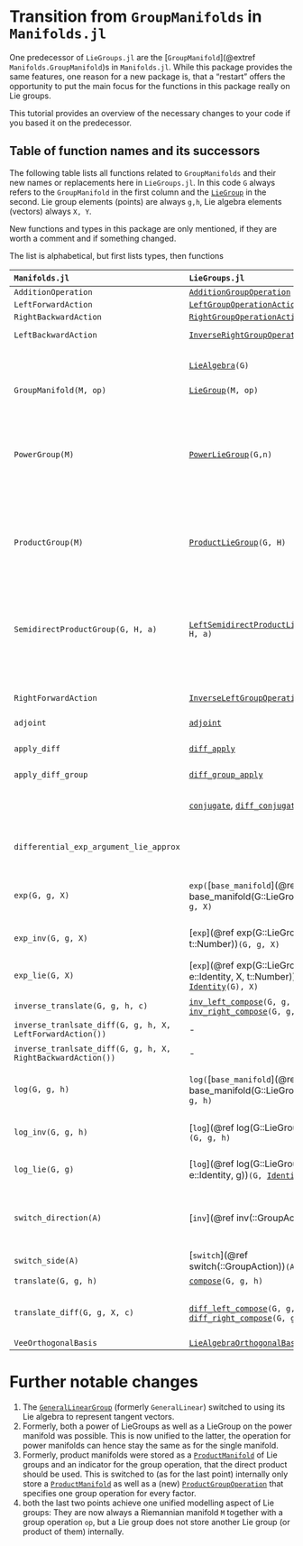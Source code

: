# Transition from `GroupManifolds` in `Manifolds.jl`

One predecessor of `LieGroups.jl` are the [`GroupManifold`](@extref `Manifolds.GroupManifold`)s in `Manifolds.jl`.
While this package provides the same features, one reason for a new package is,
that a “restart” offers the opportunity to put the main focus for the functions in this package
really on Lie groups.

This tutorial provides an overview of the necessary changes to your code if you based it on the predecessor.

## Table of function names and its successors

The following table lists all functions related to `GroupManifolds` and their new names
or replacements here in `LieGroups.jl`. In this code `G` always refers to the `GroupManifold`
in the first column and the [`LieGroup`](@ref) in the second.
Lie group elements (points) are always `g,h`,
Lie algebra elements (vectors) always `X, Y`.

New functions and types in this package are only mentioned, if they are worth a comment and if something changed.

The list is alphabetical, but first lists types, then functions

| `Manifolds.jl` | `LieGroups.jl` | Comment |
|:---------- |:---------- |:-------------- |
| `AdditionOperation` | [`AdditionGroupOperation`](@ref) | |
| `LeftForwardAction` | [`LeftGroupOperationAction`](@ref)
| `RightBackwardAction` | [`RightGroupOperationAction`](@ref) | |
| `LeftBackwardAction` | [`InverseRightGroupOperationAction`](@ref) | note that this is now also aa [`AbstractLeftGroupActionType`](@ref) |
| | [`LieAlgebra`](@ref)`(G)` | new alias to emphasize its manifold- and vector structure as well as for a few dispatch methods. |
| `GroupManifold(M, op)` | [`LieGroup`](@ref)`(M, op)` | |
| `PowerGroup(M)` | [`PowerLieGroup`](@ref)`(G,n)` | The main change is, that the constructor now requires a Lie group to build the power Lie group; This also allows for `G^n`. The other two former constructors for nested and nested-replacing are no longer necessary. `PowerLieGroup` behaves exactly the same as [`PowerManifold`](@extref `ManifoldsBase.PowerManifold`). |
| `ProductGroup(M)` | [`ProductLieGroup`](@ref)`(G, H)` | The main change is, that the constructor now requires two Lie groups to build their product. This also allows for the short hand `G×H` to generate this product. |
| `SemidirectProductGroup(G, H, a)` | [`LeftSemidirectProductLieGroup`](@ref)`(G, H, a)` | While this staid the same, there is now also the [`default_left_action`](@ref)`(G,H)`. When this agrees with `a` you can use the short hand `G⋉H` to generate this semidirect product. Analogously there now also exists the [`RightSemidirectProductLieGroup`](@ref)`(G,H)` with[`default_left_action`](@ref)`(G,H)` that allows for the short cut `G⋊H` |
| `RightForwardAction` | [`InverseLeftGroupOperationAction`](@ref) | note that this is an [`AbstractRightGroupActionType`](@ref) |
| `adjoint` | [`adjoint`](@ref) | now implemented with a default, when you provide [`diff_conjugate!`](@ref).
| `apply_diff` | [`diff_apply`](@ref) | modifiers (diff) come first, consistent with [`ManifoldsDiff.jl`](https://juliamanifolds.github.io/ManifoldDiff.jl/stable/) |
| `apply_diff_group` | [`diff_group_apply`](@ref) | modifiers (diff/group) come first, consistent with [`ManifoldsDiff.jl`](https://juliamanifolds.github.io/ManifoldDiff.jl/stable/) |
| | [`conjugate`](@ref), [`diff_conjugate`](@ref) | a new function to model ``c_g: \mathcal G → \mathcal G`` given by ``c_g(h) = g∘h∘g^{-1}`` |
| `differential_exp_argument_lie_approx` | | this is discontinued, see the `differential_exp_argument` in `ManifoldDiff.jl` instead, since `exp_lie` is now just `exp`. |
| `exp(G, g, X)` | `exp(`[`base_manifold`](@ref base_manifold(G::LieGroup))`(G), g, X)` | the previous defaults whenever not agreeing with the invariant one can now be accessed on the internal manifold |
| `exp_inv(G, g, X)` | [`exp`](@ref exp(G::LieGroup, g, X, t::Number))`(G, g, X)`  | the exponential map invariant to the group operation is the default on Lie groups here |
| `exp_lie(G, X)` | [`exp`](@ref exp(G::LieGroup, e::Identity, X, t::Number))`(G, `[`Identity`](@ref)`(G), X)` | the (matrix) exponential is now the one at the [`Identity`](@ref)`(G)`, since there it agrees with the invariant one |
| `inverse_translate(G, g, h, c)` | [`inv_left_compose`](@ref)`(G, g, h)`, [`inv_right_compose`](@ref)`(G, g, h)` | compute ``g^{-1}∘h`` and ``g∘h^{-1}``, resp. |
| `inverse_tranlsate_diff(G, g, h, X, LeftForwardAction())` | - | discontinued, use `diff_left_compose(G, inv(G,g), h)` |
| `inverse_tranlsate_diff(G, g, h, X, RightBackwardAction())` | - | discontinued, use `diff_left_compose(G, h, inv(G,g))` |
| `log(G, g, h)` | `log(`[`base_manifold`](@ref base_manifold(G::LieGroup))`(G), g, h)` | you can now access the previous defaults on the internal manifold whenever they do not agree with the invariant one |
| `log_inv(G, g, h)` | [`log`](@ref log(G::LieGroup, g, h))`(G, g, h)` | the logarithmic map invariant to the group operation is the default on Lie groups here |
| `log_lie(G, g)` | [`log`](@ref log(G::LieGroup, e::Identity, g))`(G, `[`Identity`](@ref)`(G), g)` | the (matrix) logarithm is now the one at the identity, since there it agrees with the invariant one |
| `switch_direction(A)` | [`inv`](@ref inv(::GroupAction))`(A)` | switches from an action to its inverse action (formerly the direction forward/backward, sometimes even left/right, do not confuse with the side left/right). |
| `switch_side(A)` | [`switch`](@ref switch(::GroupAction))`(A)` | switches from a left action to its corresponding right action. |
| `translate(G, g, h)` | [`compose`](@ref)`(G, g, h)` | unified to `compose` |
| `translate_diff(G, g, X, c)` | [`diff_left_compose`](@ref)`(G, g, h, X)`, [`diff_right_compose`](@ref)`(G, g, h, X)` | for compose ``g∘h`` the functions now specify whether the derivative is taken w.r.t. to the left (`g`) or right (`h`) argument |
| `VeeOrthogonalBasis` | [`LieAlgebraOrthogonalBasis`](@ref) | |

# Further notable changes

1. The [`GeneralLinearGroup`](@ref) (formerly `GeneralLinear`) switched to using its Lie algebra to represent tangent vectors.
2. Formerly, both a power of LieGroups as well as a LieGroup on the power manifold was possible. This is now unified to the latter,
  the operation for power manifolds can hence stay the same as for the single manifold.
3. Formerly, product manifolds were stored as a [`ProductManifold`](@extref) of Lie groups and an indicator for the group operation, that the direct product should be used. This is switched to (as for the last point) internally only store a [`ProductManifold`](@extref) as well as a (new) [`ProductGroupOperation`](@ref) that specifies one group operation for every factor.
4. both the last two points achieve one unified modelling aspect of Lie groups: They are now always a Riemannian manifold `M` together with a group operation `op`,
but a Lie group does not store another Lie group (or product of them) internally.
